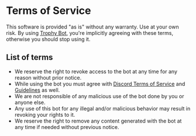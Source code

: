 # Terms of Service
This software is provided "as is" without any warranty. Use at your own risk.
By using [Trophy Bot](https://github.com/AntikoreDev/trophy-bot), you're implicitly agreeing with these terms, otherwise you should stop using it.

## List of terms
* We reserve the right to revoke access to the bot at any time for any reason without prior notice.
* While using the bot you must agree with [Discord Terms of Service](https://discord.com/terms) and [Guidelines](https://discord.com/guidelines) as well.
* We are not responsible of any malicious use of the bot done by you or anyone else.
* Any use of this bot for any illegal and/or malicious behavior may result in revoking your rights to it.
* We reserve the right to remove any content generated with the bot at any time if needed without previous notice.
